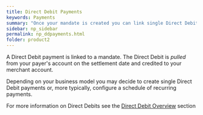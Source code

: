 ```yaml
---
title: Direct Debit Payments
keywords: Payments
summary: "Once your mandate is created you can link single Direct Debit or payment schedules to it."
sidebar: np_sidebar
permalink: np_ddpayments.html
folder: product2
---
```



<p>A Direct Debit payment is linked to a mandate. The Direct Debit is <i>pulled</i> from your payer's account on the settlement date and credited to your merchant account. </p>
<p>Depending on your business model you may decide to create single Direct Debit payments or, more typically, configure a schedule of recurring payments.</p>
<p>For more information on Direct Debits see the <a href= "np_ddoverview.html">Direct Debit Overview</a> section</p>
